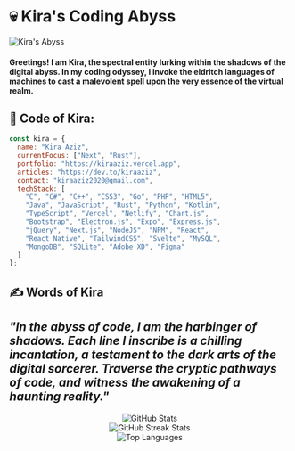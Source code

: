 # 💀 Kira's Coding Abyss

![Kira's Abyss](https://pbs.twimg.com/profile_banners/1714655716043005952/1705175495)
#### Greetings! I am Kira, the spectral entity lurking within the shadows of the digital abyss. In my coding odyssey, I invoke the eldritch languages of machines to cast a malevolent spell upon the very essence of the virtual realm.

## 💫 Code of Kira:
```javascript
const kira = {
  name: "Kira Aziz",
  currentFocus: ["Next", "Rust"],
  portfolio: "https://kiraaziz.vercel.app",
  articles: "https://dev.to/kiraaziz",
  contact: "kiraaziz2020@gmail.com",
  techStack: [
    "C", "C#", "C++", "CSS3", "Go", "PHP", "HTML5",
    "Java", "JavaScript", "Rust", "Python", "Kotlin",
    "TypeScript", "Vercel", "Netlify", "Chart.js",
    "Bootstrap", "Electron.js", "Expo", "Express.js",
    "jQuery", "Next.js", "NodeJS", "NPM", "React",
    "React Native", "TailwindCSS", "Svelte", "MySQL",
    "MongoDB", "SQLite", "Adobe XD", "Figma"
  ]
};
```
## ✍️ Words of Kira
_"In the abyss of code, I am the harbinger of shadows. Each line I inscribe is a chilling incantation, a testament to the dark arts of the digital sorcerer. Traverse the cryptic pathways of code, and witness the awakening of a haunting reality."_ 
---
<div align="center">
  <img src="https://github-readme-stats.vercel.app/api?username=kiraaziz&theme=blueberry&hide_border=true&include_all_commits=false&count_private=false" alt="GitHub Stats"/>
</div>
<div align="center">

  <img src="https://github-readme-streak-stats.herokuapp.com/?user=kiraaziz&theme=blueberry&hide_border=true" alt="GitHub Streak Stats"/>
</div>
<div align="center">
  <img src="https://github-readme-stats.vercel.app/api/top-langs/?username=kiraaziz&theme=blueberry&hide_border=true&include_all_commits=false&count_private=false&layout=compact" alt="Top Languages"/>
</div>

